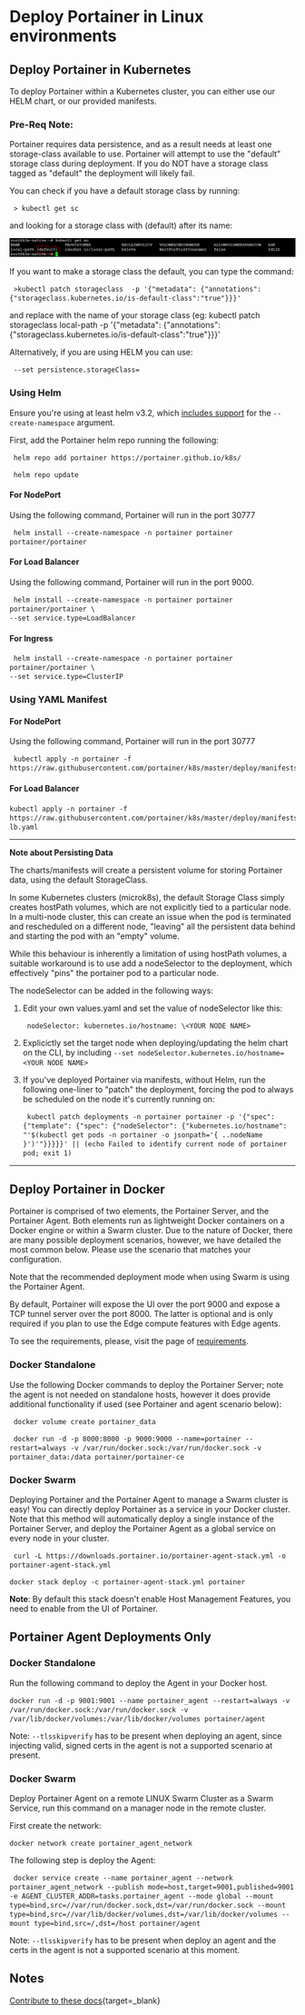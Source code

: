 # Deploy Portainer in Linux environments

## Deploy Portainer in Kubernetes

To deploy Portainer within a Kubernetes cluster, you can either use our HELM chart, or our provided manifests.

### Pre-Req Note:
Portainer requires data persistence, and as a result needs at least one storage-class available to use. Portainer will attempt to use the "default" storage class during deployment. If you do NOT have a storage class tagged as "default" the deployment will likely fail.

You can check if you have a default storage class by running:

<pre><code> > kubectl get sc </code></pre>

and looking for a storage class with (default) after its name:

![defaultsc](assets/defaultsc.png)

If you want to make a storage class the default, you can type the command:

<pre><code> >kubectl patch storageclass <storage-class-name> -p '{"metadata": {"annotations":{"storageclass.kubernetes.io/is-default-class":"true"}}}' </code></pre>

and replace <storage-class-name> with the name of your storage class (eg: kubectl patch storageclass local-path -p '{"metadata": {"annotations":{"storageclass.kubernetes.io/is-default-class":"true"}}}'

Alternatively, if you are using HELM you can use:
<pre><code> --set persistence.storageClass=<storage-class-name> </code></pre>

### Using Helm

Ensure you're using at least helm v3.2, which [includes support](https://github.com/helm/helm/pull/7648) for the `--create-namespace` argument.


First, add the Portainer helm repo running the following:

<pre><code> helm repo add portainer https://portainer.github.io/k8s/</code></pre>
<pre><code> helm repo update</code></pre>


<!-- Then, create the Portainer namespace in your cluster

<pre><code> kubectl create namespace portainer</code></pre> -->

#### For NodePort

Using the following command, Portainer will run in the port 30777

<pre><code> helm install --create-namespace -n portainer portainer portainer/portainer</code></pre>

#### For Load Balancer

Using the following command, Portainer will run in the port 9000.

<pre><code> helm install --create-namespace -n portainer portainer portainer/portainer \
--set service.type=LoadBalancer</code></pre>

#### For Ingress

<pre><code> helm install --create-namespace -n portainer portainer portainer/portainer \
--set service.type=ClusterIP</code></pre>

### Using YAML Manifest

<!-- First create the Portainer namespace in your cluster

<pre><code> kubectl create namespace portainer</code></pre> -->

#### For NodePort

Using the following command, Portainer will run in the port 30777

<pre><code> kubectl apply -n portainer -f https://raw.githubusercontent.com/portainer/k8s/master/deploy/manifests/portainer/portainer.yaml</code></pre>

#### For Load Balancer

<pre><code>kubectl apply -n portainer -f https://raw.githubusercontent.com/portainer/k8s/master/deploy/manifests/portainer/portainer-lb.yaml</code></pre>

---
**Note about Persisting Data**

The charts/manifests will create a persistent volume for storing Portainer data, using the default StorageClass.

In some Kubernetes clusters (microk8s), the default Storage Class simply creates hostPath volumes, which are not explicitly tied to a particular node. In a multi-node cluster, this can create an issue when the pod is terminated and rescheduled on a different node, "leaving" all the persistent data behind and starting the pod with an "empty" volume.

While this behaviour is inherently a limitation of using hostPath volumes, a suitable workaround is to use add a nodeSelector to the deployment, which effectively "pins" the portainer pod to a particular node.

The nodeSelector can be added in the following ways:

1. Edit your own values.yaml and set the value of nodeSelector like this:

        nodeSelector: kubernetes.io/hostname: \<YOUR NODE NAME>

2. Explicictly set the target node when deploying/updating the helm chart on the CLI, by including `--set nodeSelector.kubernetes.io/hostname=<YOUR NODE NAME>`
   
3. If you've deployed Portainer via manifests, without Helm, run the following one-liner to "patch" the deployment, forcing the pod to always be scheduled on the node it's currently running on:

        kubectl patch deployments -n portainer portainer -p '{"spec": {"template": {"spec": {"nodeSelector": {"kubernetes.io/hostname": "'$(kubectl get pods -n portainer -o jsonpath='{ ..nodeName }')'"}}}}}' || (echo Failed to identify current node of portainer pod; exit 1)

---

## Deploy Portainer in Docker

Portainer is comprised of two elements, the Portainer Server, and the Portainer Agent. Both elements run as lightweight Docker containers on a Docker engine or within a Swarm cluster. Due to the nature of Docker, there are many possible deployment scenarios, however, we have detailed the most common below. Please use the scenario that matches your configuration.

Note that the recommended deployment mode when using Swarm is using the Portainer Agent.

By default, Portainer will expose the UI over the port 9000 and expose a TCP tunnel server over the port 8000. The latter is optional and is only required if you plan to use the Edge compute features with Edge agents.

To see the requirements, please, visit the page of [requirements](/v2.0/deploy/requirements).

### Docker Standalone

Use the following Docker commands to deploy the Portainer Server; note the agent is not needed on standalone hosts, however it does provide additional functionality if used (see Portainer and agent scenario below):

<pre><code> docker volume create portainer_data</code></pre>

<pre><code> docker run -d -p 8000:8000 -p 9000:9000 --name=portainer --restart=always -v /var/run/docker.sock:/var/run/docker.sock -v portainer_data:/data portainer/portainer-ce</code></pre>

### Docker Swarm

Deploying Portainer and the Portainer Agent to manage a Swarm cluster is easy! You can directly deploy Portainer as a service in your Docker cluster. Note that this method will automatically deploy a single instance of the Portainer Server, and deploy the Portainer Agent as a global service on every node in your cluster.

<pre><code> curl -L https://downloads.portainer.io/portainer-agent-stack.yml -o portainer-agent-stack.yml</code></pre>
<pre><code>docker stack deploy -c portainer-agent-stack.yml portainer</code></pre>

<b>Note</b>: By default this stack doesn't enable Host Management Features, you need to enable from the UI of Portainer.

## Portainer Agent Deployments Only

### Docker Standalone
Run the following command to deploy the Agent in your Docker host.

<pre><code>docker run -d -p 9001:9001 --name portainer_agent --restart=always -v /var/run/docker.sock:/var/run/docker.sock -v /var/lib/docker/volumes:/var/lib/docker/volumes portainer/agent</code></pre>

Note: <code>--tlsskipverify</code> has to be present when deploying an agent, since injecting valid, signed certs in the agent is not a supported scenario at present.

### Docker Swarm
Deploy Portainer Agent on a remote LINUX Swarm Cluster as a Swarm Service, run this command on a manager node in the remote cluster.

First create the network:

<pre><code>docker network create portainer_agent_network</code></pre>

The following step is deploy the Agent:

<pre><code> docker service create --name portainer_agent --network portainer_agent_network --publish mode=host,target=9001,published=9001 -e AGENT_CLUSTER_ADDR=tasks.portainer_agent --mode global --mount type=bind,src=//var/run/docker.sock,dst=/var/run/docker.sock --mount type=bind,src=//var/lib/docker/volumes,dst=/var/lib/docker/volumes --mount type=bind,src=/,dst=/host portainer/agent</code></pre>

Note: <code>--tlsskipverify</code> has to be present when deploy an agent and the certs in the agent is not a supported scenario at this moment.

## Notes

[Contribute to these docs](https://github.com/portainer/portainer-docs/blob/master/contributing.md){target=_blank}
